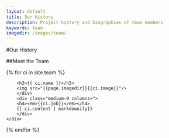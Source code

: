 ```yaml
---
layout: default
title: Our History
description: Project history and biographies of team members
keywords: team
imagedir: /images/team/
---
```

#Our History

<!-- ###The Story So Far -->

##Meet the Team

<div>
{% for ci in site.team %}
<div class="panel">
    <div class="row">
    	<div class="medium-3 columns text-center">

        <h3>{{ ci.name }}</h3>
        <img src="{{page.imagedir}}{{ci.image}}"/>
        </div>
        <div class="medium-9 columns>">
        <h4><em>{{ci.job}}</em></h4>
        {{ ci.content | markdownify}}
        </div>
    </div>
</div>
{% endfor %}
</div>
